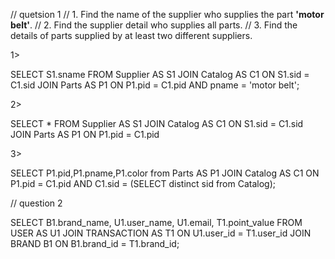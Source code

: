 
// quetsion 1
// 1. Find the name of the supplier who supplies the part **'motor belt'**.
// 2. Find the supplier detail who supplies all parts.
// 3. Find the details of parts supplied by at least two different suppliers.

1> 

SELECT S1.sname  FROM 
Supplier AS S1 JOIN Catalog AS C1 
ON S1.sid = C1.sid
JOIN Parts AS P1
ON P1.pid = C1.pid
AND pname = 'motor belt';

2>

SELECT *  FROM 
Supplier AS S1 JOIN Catalog AS C1 
ON S1.sid = C1.sid
JOIN Parts AS P1
ON P1.pid = C1.pid

3>

SELECT P1.pid,P1.pname,P1.color from 
Parts AS P1 JOIN Catalog AS C1 
ON P1.pid = C1.pid
AND C1.sid = (SELECT distinct sid from Catalog);
<!-- limit 2 -->



// question 2

SELECT B1.brand_name, U1.user_name, U1.email, T1.point_value 
FROM USER AS U1 JOIN TRANSACTION AS T1 ON U1.user_id = T1.user_id
JOIN BRAND B1 ON B1.brand_id = T1.brand_id;



